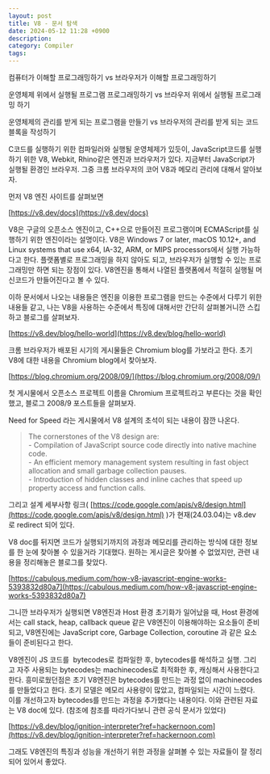 ```yaml
---
layout: post
title: V8 - 문서 탐색
date: 2024-05-12 11:28 +0900
description:
category: Compiler
tags:
---
```


컴퓨터가 이해할 프로그래밍하기 vs 브라우저가 이해할 프로그래밍하기

운영체제 위에서 실행될 프로그램 프로그래밍하기 vs 브라우저 위에서 실행될 프로그래밍 하기

운영체제의 관리를 받게 되는 프로그램을 만들기 vs 브라우저의 관리를 받게 되는 코드블록을 작성하기

C코드를 실행하기 위한 컴파일러와 실행될 운영체제가 있듯이, JavaScript코드를 실행하기 위한 V8, Webkit, Rhino같은 엔진과 브라우저가 있다. 지금부터 JavaScript가 실행될 환경인 브라우저. 그중 크롬 브라우저의 코어 V8과 메모리 관리에 대해서 알아보자.

먼저 V8 엔진 사이트를 살펴보면

[https://v8.dev/docs](https://v8.dev/docs)


V8은 구글의 오픈소스 엔진이고, C++으로 만들어진 프로그램이며 ECMAScript를 실행하기 위한 엔진이라는 설명이다. V8은 Windows 7 or later, macOS 10.12+, and Linux systems that use x64, IA-32, ARM, or MIPS processors에서 실행 가능하다고 한다. 플랫폼별로 프로그래밍을 하지 않아도 되고, 브라우저가 실행할 수 있는 프로그래밍만 하면 되는 장점이 있다. V8엔진을 통해서 나열된 플랫폼에서 적절히 실행될 머신코드가 만들어진다고 볼 수 있다.

이하 문서에서 나오는 내용들은 엔진을 이용한 프로그램을 만드는 수준에서 다루기 위한 내용들 같고, 나는 V8을 사용하는 수준에서 특징에 대해서만 간단히 살펴볼거니깐 스킵하고 블로그를 살펴보자.

[https://v8.dev/blog/hello-world](https://v8.dev/blog/hello-world)

크롬 브라우저가 배포된 시기의 게시물들은 Chromium blog를 가보라고 한다. 초기 V8에 대한 내용을 Chromium blog에서 찾아보자.

[https://blog.chromium.org/2008/09/](https://blog.chromium.org/2008/09/)

첫 게시물에서 오픈소스 프로젝트 이름을 Chromium 프로젝트라고 부른다는 것을 확인했고, 블로그 2008/9 포스트들을 살펴보자.

Need for Speed 라는 게시물에서 V8 설계의 초석이 되는 내용이 잠깐 나온다.

> The cornerstones of the V8 design are:  
> \- Compilation of JavaScript source code directly into native machine code.  
> \- An efficient memory management system resulting in fast object allocation and small garbage collection pauses.  
> \- Introduction of hidden classes and inline caches that speed up property access and function calls.

그리고 설계 세부사항 링크( [https://code.google.com/apis/v8/design.html](https://code.google.com/apis/v8/design.html) )가 현재(24.03.04)는 v8.dev 로 redirect 되어 있다.

V8 doc를 뒤지면 코드가 실행되기까지의 과정과 메모리를 관리하는 방식에 대한 정보를 한 눈에 찾아볼 수 있을거라 기대했다. 원하는 게시글은 찾아볼 수 없었지만, 관련 내용을 정리해놓은 블로그를 찾았다.

[https://cabulous.medium.com/how-v8-javascript-engine-works-5393832d80a7](https://cabulous.medium.com/how-v8-javascript-engine-works-5393832d80a7)

그니깐 브라우저가 실행되면 V8엔진과 Host 환경 초기화가 일어났을 때, Host 환경에서는 call stack, heap, callback queue 같은 V8엔진이 이용해야하는 요소들이 준비되고, V8엔진에는 JavaScript core, Garbage Collection, coroutine 과 같은 요소들이 준비된다고 한다.

V8엔진이 JS 코드를  bytecodes로 컴파일한 후, bytecodes를 해석하고 실행. 그리고 자주 사용되는 bytecodes는 machinecodes로 최적화한 후, 캐싱해서 사용한다고 한다. 흥미로웠던점은 초기 V8엔진은 bytecodes를 만드는 과정 없이 machinecodes를 만들었다고 한다. 초기 모델은 메모리 사용량이 많았고, 컴파일되는 시간이 느렸다. 이를 개선하고자 bytecodes를 만드는 과정을 추가했다는 내용이다. 이와 관련된 자료는 V8 doc에 있다. (참조에 참조를 따라가다보니 관련 공식 문서가 있었다)

[https://v8.dev/blog/ignition-interpreter?ref=hackernoon.com](https://v8.dev/blog/ignition-interpreter?ref=hackernoon.com)


그래도 V8엔진의 특징과 성능을 개선하기 위한 과정을 살펴볼 수 있는 자료들이 잘 정리되어 있어서 좋았다.
